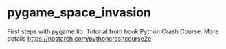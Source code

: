 # pygame_space_invasion

First steps with pygame lib. Tutorial from book Python Crash Course. 
More details  https://nostarch.com/pythoncrashcourse2e
